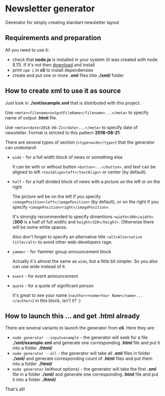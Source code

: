 # Newsletter generator

Generator for simply creating standart newsletter layout

## Requirements and preparation

All you need to use it:

- check that **node.js** is installed in your system (it was created with node 8.11). If it's not then [download](https://nodejs.org/en/) and install
- print `npm i` in **cli** to install dependensies
- create and put one or more **.xml** files into **./xml/** folder

## How to create xml to use it as source

Just look in **./xml/example.xml** that is distributed with this project.

Use `<meta><filename>outputFileName</filename>...</meta>` to specify name of output **.html** file.

Use `<meta><date>2018-08-21</date>...</meta>` to specify date of newsletter. Format is stricted to this pattern **2018-08-21**.

There are several types of section (`<type>wide</type>`) that the generator can undestand:

- `wide` - for a full width block of news or something else

  It can be with or without button `<button>...</button>`,
  and text can be aligned to left `<textAlign>left</textAlign>` or center (by default).

- `half` - for a half divided block of news with a picture on the left or on the right

  The picture will be on the left if you specify `<imagePosition>left</imagePosition>` (by default),
  or on the right if you specify `<imagePosition>right</imagePosition>`.

  It's strongly recommended to specify dimentions `<width>300</width>` (**300** is a half of full width) and `height>320</height>`. Otherwise there will be some white spaces.

  Also don't forget to specify an alternative title `<alt>Alternative title</alt>` to avoid other web-developers rage.

- `yammer` - for Yammer group announcement block

  Actually it's almost the same as `wide`, but a little bit simpler. So you also can use wide instead of it.

- `event` - for event announcement

- `quote` - for a quote of significant person

  It's great to see your name (`<author><name>Your Name</name>...</author>`) in this block, isn't it? :)

## How to launch this ... and get .html already

There are several variants to launch the generator from **cli**. Here they are:

- `node generator --input=example` - the generator will seek for a file **./xml/example.xml** and generate one corresponding **.html** file and put it into a folder **./html/**
- `node generator --all` - the generator will take all **.xml** files in folder **./xml/** and generate corresponding count of **.html** files and put them into a folder **./html/**
- `node generator` (without options) - the generator will take the first **.xml** file in a folder **./xml/** and generate one corresponding **.html** file and put it into a folder **./html/**

That's all!
